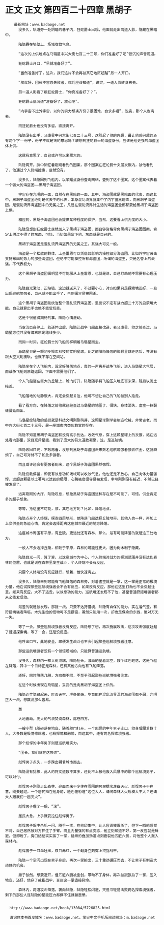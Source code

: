 # 正文 正文 第四百二十四章 黑胡子
        最新网址：www.badaoge.net
          没多久，轨道旁一处阴暗的巷子内，狂蛇爵士出现，他面前走出两道人影，隐藏在黑暗中。
      
          陆隐靠在墙壁上，场域收敛气息。
      
          “这次的上供地点在马璐星中兴大街七百二十三号，你们准备好了吧”低沉的声音说道。
      
          狂蛇爵士开口，“早就准备好了”。
      
          “当然准备好了，这次，我们这片不会再被其它地区超越”另一人开口。
      
          “那就好，团长不容忍失败者，你们应该知道”，说完，一道人影转身离去。
      
          另一道人影看了眼狂蛇爵士，“你真准备好了？”。
      
          狂蛇爵士低沉道“准备好了，放心吧”。
      
          “内宇宙不比外宇宙，以你的实力想凑齐份子很困难，自求多福”，说完，那个人也离去。
      
          而狂蛇爵士也没有多留，直接离开。
      
          陆隐没有出手，马璐星中兴大街七百二十三号，这引起了他的兴趣，最让他感兴趣的还有两个字——份子，份子不就是钱的意思吗？联想到狂蛇爵士的海盗身份，应该是给更强的海盗团体上供。
      
          这就有意思了，自己或许可以来票大的。
      
          陆隐离开，脑中回忆着刚刚看到的图案，那个图案在狂蛇爵士夹层衣服内，被他看到了，他通过个人终端搜索，居然没有。
      
          没多久，陆隐回到飞船内，以荣耀点身份查询网络，查到了这个图案，这个图案代表着一个强大的海盗团——黑胡子海盗团。
      
          宇宙存在光明的一面，自然存在黑暗的一面，其中，海盗团就是黑暗面的代表，而这其中，黑胡子海盗团绝对是代表中的代表，本身混乱流界就集中了内宇宙黑暗面，而黑胡子海盗团，是混乱流界海盗团中的无冕之王，凡是在混乱流界讨生活的海盗团全部都要给黑胡子海盗团上供。
      
          相应的，黑胡子海盗团也会提供某种程度的保护，当然，这要看上供力度的大小。
      
          陆隐没想到狂蛇爵士居然加入了黑胡子海盗团，而且够资格背负黑胡子海盗团图案，肯定上供过不得了的东西，可惜，当初如果留下他，东西就是自己的。
      
          黑胡子海盗团是混乱流界海盗界的无冕之王，其强大可见一般。
      
          海盗是一个松散的群体，上圣雷恩可以凭借其影响力操控部分海盗团，比如外宇宙袭击支持布幽的势力的那些海盗团，但绝不可能操控所有海盗团，所谓的海盗王，只是名誉上的最强，不代表权力。
      
          这个黑胡子海盗团很明显不可能服从上圣雷恩，也就是说，自己打劫他不需要有心理压力。
      
          陆隐目光激动，正缺钱，这边就送来了，不过要小心，对方如果只是探索境还好，一旦出现巡航境强者，自己就不能出手了，否则很容易被围杀。
      
          这个黑胡子海盗团能统治整个混乱流界海盗团，里面说不定有战力超二十万的启蒙境大能，自己就算出手也绝不能留后患。
      
          这是个很值得期待的事，陆隐心情激动。
      
          当支流巨舟停止，轨道伸出后，陆隐让战争飞船直接改道，去马璐星，他之前查过，马璐星方位并没有偏离原定路线多少。
      
          而同一时间，狂蛇爵士的飞船同样朝着马璐星而去。
      
          马璐星只是一颗初步探索科技的文明星球，比之前陆隐降落的那颗星球还落后，并没有跟太空文明接轨，也就不存在空间站。
      
          陆隐坐在个人飞船内，设定好降落地点，轰的一声离开战争飞船，进入马璐星大气层，而战争飞船则原路返回，下面不需要他们了。
      
          个人飞船砸在巨大的丘陵上，舱门打开，陆隐随手将飞船压入地底百米深，随后以泥土掩盖。
      
          飞船落地的动静很大，肯定会引起关注，他可不想让自己的飞船被别人拖走。
      
          看了看方向，在降落之前他就已经查过马璐星的地图了，很快，身体消失，虚空一抹裂缝蔓延而出。
      
          马璐星给陆隐的感觉就是科技文明刚刚萌芽，这颗星球刚学会制造枪械，非常古老，而中兴大街七百二十三号，是一座城市内类似教堂的存在。
      
          陆隐不知道黑胡子海盗团有没有高手到达，收敛气息，穿上这颗星球上的衣服，站在远处看向那里，双目充斥星能，看到了庞大的符文道数凝聚，这，是巡航境。
      
          陆隐收回目光，不敢再看，没想到黑胡子海盗团派来数名巡航境强者接收供金，这就麻烦了，自己可对付不了如此多强者。
      
          而且或许还会有更强者到来，这个黑胡子海盗团果然强悍。
      
          陆隐没敢停留，即便有敛息功和场域可以收敛气息，他也还是不放心，自己肉体力量强悍，远超这颗星球土著可以达到的极限，心跳强度很容易被发现，幸亏刚刚没有接近，不然已经被发现了。
      
          远离刚刚的大厅，陆隐叹息，想抢黑胡子海盗团这种存在是不可能了，可惜，供金肯定多的超乎想象。
      
          等等，抢这里不可能，那，其它地方呢？比如，降落地点。
      
          陆隐点开个人终端，探查四周地形，他降落飞船选择丘陵地带，其他人也一样，再加上上交供金的急迫心情，肯定会选择距离这座城市最近的地方降落。
      
          这座城市周围有平原，有丘陵，更远处还有森林，那么，最有可能降落的就是这三处地方。
      
          一般人不会选择丘陵，相较于平原，森林的可能性更大，因为树木利于隐藏。
      
          陆隐目光一闪，算了算，以这座城市为中心，个人终端对战力的探测范围并没有达到森林的位置，也就是说在森林里发生战斗，个人终端不会有反应。
      
          只要个人终端没有反应就行，想着，他快速离去。
      
          没多久，陆隐来到可能有飞船降落的森林旁，对着虚空就是一掌，这一掌是正常的极境力量，他在试探那些巡航境强者会不会有反应，如果没有反应，那他在这里打劫也不会引起注意，如果有反应，大不了逃走，以敛息功的能力，巡航境还发现不了他，甚至普通狩猎境强者都未必能发现他。
      
          最差的就是被发现，那就一战，只要不达狩猎境，陆隐有自保的能力，实在运气差，有狩猎境强者降临，木先生给的信物可不是摆设，虽然只能用一次，却也是保命的东西，绝对万无一失。
      
          等了一会，那些巡航境强者没有反应，陆隐想了想，再次施展攻击，这次攻击强度超越了普通探索境，等了一会，还是没反应。
      
          他呼出口气，此地安全，即便发生战斗也不会引起那些巡航境强者注意。
      
          那些巡航境强者没有一个领悟场域的，只能算普通巡航境。
      
          没多久，森林内一棵大树顶端，陆隐抬头，激动的望着高空，数个红色砸落，这是飞船在降落，其中一个目标正是森林，还有其他方向也有飞船降落。
      
          还好，同时降落几艘，方向都不同，不至于引起那些巡航境强者注意。
      
          在这个时候出现在马璐星，妥妥的是向黑胡子海盗团上供的。
      
          陆隐连忙隐藏起来，盯着天空，准备偷袭，毕竟能在混乱流界混的海盗团都不弱，光明正大一战，想赢没那么容易。
      
          轰
      
          大地震动，庞大的气浪焚烧森林，席卷四方。
      
          一艘小型飞船砸落在地底，随着舱门打开，一个彪悍的中年男子走出，他身后跟着数十人，大多数是极境修炼者，也有探境和融境，而这其中，还有两名探索境强者。
      
          那个彪悍的中年男子则是巡航境实力。
      
          “团长，我们就在这等你”。
      
          彪悍男子点头，一步跨出朝着城市而去。
      
          陆隐没有犹豫，此人的符文道数不算多，还比不上被他轰入风暴中的那个巡航境男子，可以对付。
      
          彪悍男子刚刚走出森林，迎面而来不少住在周围的居民提水准备灭火，彪悍男子不在意，刚要越过，一个居民挡在他身前，脸色惶恐道“这位大人，请问森林大火规模大不大？还请大人跟我们一起灭火”。
      
          彪悍男子瞪了一眼，“滚”。
      
          居民大急，上手就要拉住彪悍男子。
      
          彪悍男子眼中杀机一闪，随手一挥，在他印象中，此人应该被震杀了，但下一瞬他感觉不对，自己居然被对方抓住了手臂，而且力量强的有点变态，他立刻知道不好，第一反应就是躲避，但却晚了，胸口结结实实挨了一掌，延绵的叠加劲道顷刻震裂他五脏六腑，将他整个人轰入森林内。
      
          彪悍男子一口血吐出，双目赤红，一个翻身立刻穿上戒指战甲。
      
          陆隐一个空闪出现在男子身后，再次一掌拍出，三十重劲碾压而去，不让男子有制造大动静的机会。
      
          男子骇然，想要避开，但五脏六腑被重创，带动不了身体，再次被狠狠拍了一掌，压入地底，还好，他穿了戒指战甲，否则这一掌直接毙命。
      
          森林内，两道攻击降落，袭向陆隐，陆隐轻松闪避，天兽爪轻易击败两名探索境强者，剩下的那些人连陆隐的星能压力都撑不住就被震晕。
      
      
      http://www.badaoge.net/book/13084/5726825.html
      
      请记住本书首发域名：www.badaoge.net。笔尖中文手机版阅读网址：m.badaoge.net